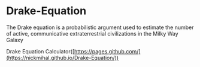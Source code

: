 # Drake-Equation
The Drake equation is a probabilistic argument used to estimate the number of active, communicative extraterrestrial civilizations in the Milky Way Galaxy

Drake Equation Calculator([https://pages.github.com/](https://nickmihal.github.io/Drake-Equation/))
